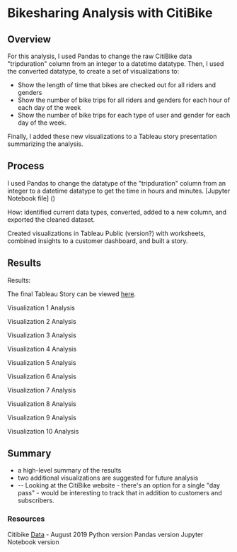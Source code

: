 # Bikesharing Analysis with CitiBike

## Overview
For this analysis, I used Pandas to change the raw CitiBike data "tripduration" column from an integer to a datetime datatype. Then, I used the converted datatype, to create a set of visualizations to:
- Show the length of time that bikes are checked out for all riders and genders
- Show the number of bike trips for all riders and genders for each hour of each day of the week
- Show the number of bike trips for each type of user and gender for each day of the week.

Finally, I added these new visualizations to a Tableau story presentation summarizing the analysis.

## Process
I used Pandas to change the datatype of the "tripduration" column from an integer to a datetime datatype to get the time in hours and minutes. [Jupyter Notebook file] ()

How: identified current data types, converted, added to a new column, and exported the cleaned dataset.

Created visualizations in Tableau Public (version?) with worksheets, combined insights to a customer dashboard, and built a story. 

## Results

Results:

The final Tableau Story can be viewed [here](https://public.tableau.com/app/profile/alyssa.davis/viz/BikesharingChallenge_16618926814050/BikesharingChallenge).


Visualization 1
Analysis

Visualization 2
Analysis

Visualization 3
Analysis

Visualization 4
Analysis

Visualization 5
Analysis

Visualization 6
Analysis

Visualization 7
Analysis

Visualization 8
Analysis

Visualization 9
Analysis

Visualization 10
Analysis

## Summary
- a high-level summary of the results 
- two additional visualizations are suggested for future analysis
- -- Looking at the CitiBike website - there's an option for a single "day pass" - would be interesting to track that in addition to customers and subscribers.

### Resources
Citibike [Data](https://ride.citibikenyc.com/system-data) - August 2019
Python version
Pandas version
Jupyter Notebook version
